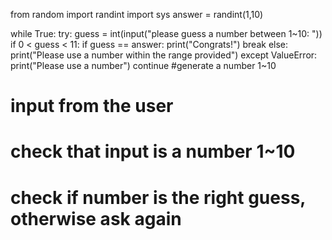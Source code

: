 from random import randint
import sys
answer = randint(1,10)


while True:
    try:
        guess = int(input("please guess a number between  1~10: "))
        if 0 < guess < 11:
            if guess == answer:
                print("Congrats!")
                break
        else:
            print("Please use a number within the range provided")
    except ValueError:
        print("Please use a number")
        continue
#generate a number  1~10
# input from the user
# check that input is a number 1~10
# check if number is the right guess, otherwise ask again

